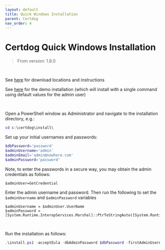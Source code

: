 ```yaml
---
layout: default
title: Quick Windows Installation
parent: Certdog
nav_order: 4
---
```


# Certdog Quick Windows Installation

> From version: 1.8.0

 <br>

See [here](download-locations.html) for download locations and instructions

See [here](demo-quickstart.html) for the demo installation (which will install with a single command using default values for the admin user)

<br>

Open a PowerShell window as Administrator and navigate to the installation directory, e.g.:

```powershell
cd c:\certdog\install\
```

Set up your initial usernames and passwords:

```powershell
$dbPassword='password'
$adminUsername='admin'
$adminEmail='admin@nowhere.com'
$adminPassword='password'
```

Note, to enter the passwords in a secure way, you may obtain the admin credentials as follows:

```
$adminUser=GetCredential
```

Enter the admin username and password. Then run the following to set the ``$adminUsername`` and ``$adminPassword`` variables

```
$adminUsername = $adminUser.UserName
$adminPassword = [System.Runtime.InteropServices.Marshal]::PtrToStringAuto([System.Runtime.InteropServices.Marshal]::SecureStringToBSTR($adminUser.Password))
```

<br>

Run the installation as follows:

```powershell
.\install.ps1 -acceptEula -dbAdminPassword $dbPassword -firstAdminUsername $adminUsername -firstAdminEmail $adminEmail -firstAdminPassword $adminPassword -listeningIpAddress 0.0.0.0 -listeningPort 443 -installAdcsAgent
```


